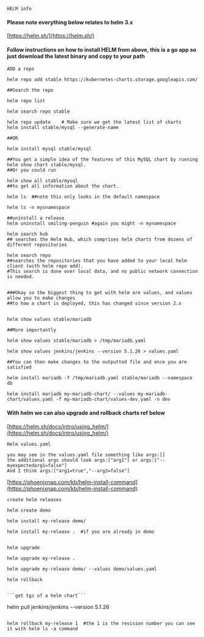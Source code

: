 ```HELM info```

#### Please note everything below relates to helm 3.x

[https://helm.sh/](https://helm.sh/)

#### Follow instructions on how to install HELM from above, this is a go app so just download the latest binary and copy to your path

```ADD a repo```

````
helm repo add stable https://kubernetes-charts.storage.googleapis.com/

##Search the repo

helm repo list

helm search repo stable

helm repo update    # Make sure we get the latest list of charts
helm install stable/mysql --generate-name

##OR

helm install mysql stable/mysql

##You get a simple idea of the features of this MySQL chart by running 
helm show chart stable/mysql. 
##Or you could run 

helm show all stable/mysql 
##to get all information about the chart.

helm ls  ##note this only looks in the default namespace

helm ls -n mysnamespace

##uninstall a release
helm uninstall smiling-penguin #again you might -n mynamespace

````

````
helm search hub 
## searches the Helm Hub, which comprises helm charts from dozens of different repositories

helm search repo 
##searches the repositories that you have added to your local helm client (with helm repo add). 
#This search is done over local data, and no public network connection is needed.


###Okay so the biggest thing to get with helm are values, and values allow you to make changes
##to how a chart is deployed, this has changed since version 2.x


helm show values stable/mariadb

##More importantly

helm show values stable/mariadb > /tmp/mariadb.yaml

helm show values jenkins/jenkins --version 5.1.26 > values.yaml

##You can then make changes to the outputted file and once you are satisfied

helm install mariadb -f /tmp/mariadb.yaml stable/mariadb --namespace db

helm install mariadb my-mariadb-chart/ --values my-mariadb-chart/values.yaml -f my-mariadb-chart/values-dev.yaml -n dev
````

#### With helm we can also upgrade and rollback charts ref below

[https://helm.sh/docs/intro/using_helm/](https://helm.sh/docs/intro/using_helm/)


```Helm values.yaml```

````
you may see in the values.yaml file something like args:[]
the additional args should look args:["arg1"] or args:["--myexpectedarg1=false"]
And I think args:["arg1=true","--arg2=false"]
````


[https://phoenixnap.com/kb/helm-install-command](https://phoenixnap.com/kb/helm-install-command)


```create helm releases```

````
helm create demo

helm install my-release demo/

helm install my-release .  #if you are already in demo


````


```helm upgrade```

````
helm upgrade my-release .

helm upgrade my-release demo/ --values demo/values.yaml

````

```helm rollback```

````

```get tgz of a helm chart```

````
helm pull jenkins/jenkins --version 5.1.26
````

helm rollback my-release 1  #the 1 is the revision number you can see it with helm ls -a command
````
